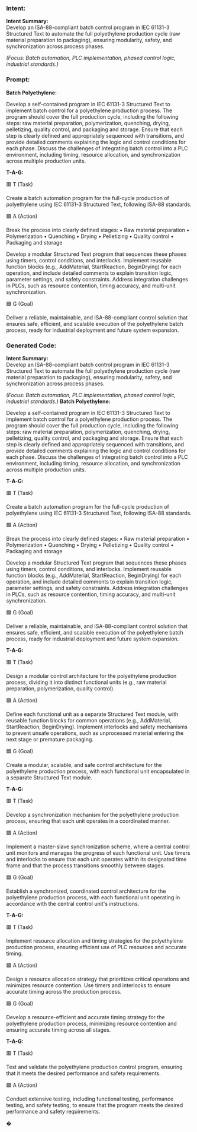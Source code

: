 ### Intent:
**Intent Summary:**  
Develop an ISA-88-compliant batch control program in IEC 61131-3 Structured Text to automate the full polyethylene production cycle (raw material preparation to packaging), ensuring modularity, safety, and synchronization across process phases.  

*(Focus: Batch automation, PLC implementation, phased control logic, industrial standards.)*

### Prompt:
**Batch Polyethylene:**

Develop a self-contained program in IEC 61131-3 Structured Text to implement batch control for a polyethylene production process. The program should cover the full production cycle, including the following steps: raw material preparation, polymerization, quenching, drying, pelletizing, quality control, and packaging and storage. Ensure that each step is clearly defined and appropriately sequenced with transitions, and provide detailed comments explaining the logic and control conditions for each phase. Discuss the challenges of integrating batch control into a PLC environment, including timing, resource allocation, and synchronization across multiple production units.

**T-A-G:**

🟥 T (Task)

Create a batch automation program for the full-cycle production of polyethylene using IEC 61131-3 Structured Text, following ISA-88 standards.

🟩 A (Action)

Break the process into clearly defined stages:
	•	Raw material preparation
	•	Polymerization
	•	Quenching
	•	Drying
	•	Pelletizing
	•	Quality control
	•	Packaging and storage

Develop a modular Structured Text program that sequences these phases using timers, control conditions, and interlocks. Implement reusable function blocks (e.g., AddMaterial, StartReaction, BeginDrying) for each operation, and include detailed comments to explain transition logic, parameter settings, and safety constraints. Address integration challenges in PLCs, such as resource contention, timing accuracy, and multi-unit synchronization.

🟦 G (Goal)

Deliver a reliable, maintainable, and ISA-88-compliant control solution that ensures safe, efficient, and scalable execution of the polyethylene batch process, ready for industrial deployment and future system expansion.

### Generated Code:
**Intent Summary:**  
Develop an ISA-88-compliant batch control program in IEC 61131-3 Structured Text to automate the full polyethylene production cycle (raw material preparation to packaging), ensuring modularity, safety, and synchronization across process phases.  

*(Focus: Batch automation, PLC implementation, phased control logic, industrial standards.)*
**Batch Polyethylene:**

Develop a self-contained program in IEC 61131-3 Structured Text to implement batch control for a polyethylene production process. The program should cover the full production cycle, including the following steps: raw material preparation, polymerization, quenching, drying, pelletizing, quality control, and packaging and storage. Ensure that each step is clearly defined and appropriately sequenced with transitions, and provide detailed comments explaining the logic and control conditions for each phase. Discuss the challenges of integrating batch control into a PLC environment, including timing, resource allocation, and synchronization across multiple production units.

**T-A-G:**

🟥 T (Task)

Create a batch automation program for the full-cycle production of polyethylene using IEC 61131-3 Structured Text, following ISA-88 standards.

🟩 A (Action)

Break the process into clearly defined stages:
	•	Raw material preparation
	•	Polymerization
	•	Quenching
	•	Drying
	•	Pelletizing
	•	Quality control
	•	Packaging and storage

Develop a modular Structured Text program that sequences these phases using timers, control conditions, and interlocks. Implement reusable function blocks (e.g., AddMaterial, StartReaction, BeginDrying) for each operation, and include detailed comments to explain transition logic, parameter settings, and safety constraints. Address integration challenges in PLCs, such as resource contention, timing accuracy, and multi-unit synchronization.

🟦 G (Goal)

Deliver a reliable, maintainable, and ISA-88-compliant control solution that ensures safe, efficient, and scalable execution of the polyethylene batch process, ready for industrial deployment and future system expansion.

**T-A-G:**

🟥 T (Task)

Design a modular control architecture for the polyethylene production process, dividing it into distinct functional units (e.g., raw material preparation, polymerization, quality control).

🟩 A (Action)

Define each functional unit as a separate Structured Text module, with reusable function blocks for common operations (e.g., AddMaterial, StartReaction, BeginDrying). Implement interlocks and safety mechanisms to prevent unsafe operations, such as unprocessed material entering the next stage or premature packaging.

🟦 G (Goal)

Create a modular, scalable, and safe control architecture for the polyethylene production process, with each functional unit encapsulated in a separate Structured Text module.

**T-A-G:**

🟥 T (Task)

Develop a synchronization mechanism for the polyethylene production process, ensuring that each unit operates in a coordinated manner.

🟩 A (Action)

Implement a master-slave synchronization scheme, where a central control unit monitors and manages the progress of each functional unit. Use timers and interlocks to ensure that each unit operates within its designated time frame and that the process transitions smoothly between stages.

🟦 G (Goal)

Establish a synchronized, coordinated control architecture for the polyethylene production process, with each functional unit operating in accordance with the central control unit's instructions.

**T-A-G:**

🟥 T (Task)

Implement resource allocation and timing strategies for the polyethylene production process, ensuring efficient use of PLC resources and accurate timing.

🟩 A (Action)

Design a resource allocation strategy that prioritizes critical operations and minimizes resource contention. Use timers and interlocks to ensure accurate timing across the production process.

🟦 G (Goal)

Develop a resource-efficient and accurate timing strategy for the polyethylene production process, minimizing resource contention and ensuring accurate timing across all stages.

**T-A-G:**

🟥 T (Task)

Test and validate the polyethylene production control program, ensuring that it meets the desired performance and safety requirements.

🟩 A (Action)

Conduct extensive testing, including functional testing, performance testing, and safety testing, to ensure that the program meets the desired performance and safety requirements.

�

